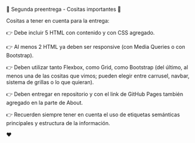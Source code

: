 🚨 Segunda preentrega - Cositas importantes 🚨

Cositas a tener en cuenta para la entrega:

👉 Debe incluir 5 HTML con contenido y con CSS agregado.

👉 Al menos 2 HTML ya deben ser responsive (con Media Queries o con Bootstrap).

👉 Deben utilizar tanto Flexbox, como Grid, como Bootstrap (del último, al menos una de las cositas que vimos; pueden elegir entre carrusel, navbar, sistema de grillas o lo que quieran).

👉 Deben entregar en repositorio y con el link de GitHub Pages también agregado en la parte de About.

👉 Recuerden siempre tener en cuenta el uso de etiquetas semánticas principales y estructura de la información.

❤️